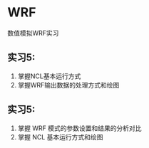 # WRF
数值模拟WRF实习
## 实习5:
1.	掌握NCL基本运行方式
2.	掌握WRF输出数据的处理方式和绘图

## 实习5:
1. 掌握 WRF 模式的参数设置和结果的分析对比 
2. 掌握 NCL 基本运行方式和绘图 
